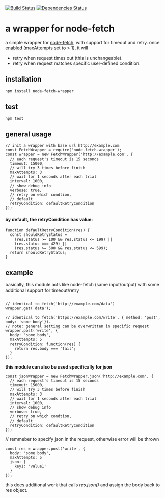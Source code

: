 [![Build Status](https://travis-ci.org/codehubio/node-fetch-wrapper.svg?branch=master)](https://travis-ci.org/codehubio/node-fetch-wrapper)
[![Dependencies Status](https://david-dm.org/codehubio/node-fetch-wrapper/status.png)](https://david-dm.org/codehubio/node-fetch-wrapper)
# a wrapper for node-fetch

a simple wrapper for [node-fetch](https://www.npmjs.com/package/node-fetch), with support for timeout and retry. once enabled (maxAttempts set to > 1), it will
  - retry when request times out (this is unchangeable).
  - retry when request matches specific user-defined condition.

## installation
```npm install node-fetch-wrapper```

## test
```npm test```
## general usage

```
// init a wrapper with base url http://example.com 
const FetchWrapper = require('node-fetch-wrapper');
const wrapper = new FetchWrapper('http://example.com', {
  // each request's timeout is 15 seconds
  timeout: 15000,
  // will try 3 times before finish
  maxAttempts: 3
  // wait for 1 seconds after each trial
  interval: 1000,
  // show debug info
  verbose: true,
  // retry on which condtion,
  // default
  retryCondition: defaultRetryCondition
});
```
#### by default, the retryCondition has value:
```
function defaultRetryCondition(res) {
  const shouldRetryStatus =
    (res.status >= 100 && res.status <= 199) ||
    (res.status === 429) ||
    (res.status >= 500 && res.status <= 599);
  return shouldRetryStatus;
}
```

## example

basically, this module acts like node-fetch (same input/output) with some additional support for timeout/retry
```

// identical to fetch('http://example.com/data')
wrapper.get('data');

// identical to fetch('https://example.com/write', { method: 'post', body: 'some body'}).
// note: general setting can be overwritten in specific request
wrapper.post('write', {
  body: 'some body',
  maxAttempts: 5
  retryCondition: function(res) {
    return res.body === 'fail';
  }
});

```

**this module can also be used specifically for json**

```
const jsonWrapper = new FetchWrapper.json('http://example.com', {
  // each request's timeout is 15 seconds
  timeout: 15000,
  // will try 3 times before finish
  maxAttempts: 3
  // wait for 1 seconds after each trial
  interval: 1000,
  // show debug info
  verbose: true,
  // retry on which condtion,
  // default
  retryCondition: defaultRetryCondition
});
```

// remmeber to specify json in the request, otherwise error will be thrown

```
const res = wrapper.post('write', {
  body: 'some body',
  maxAttempts: 5
  json: {
    key1: 'value1'
  }
});

```

this does additional work that calls *res.json()* and assign the body back to res object.


